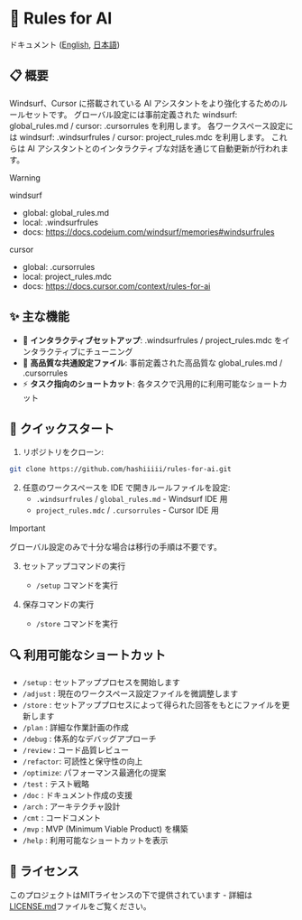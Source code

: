 # 🤖 Rules for AI

ドキュメント ([English](https://github.com/hashiiiii/rules-for-ai/blob/main/README.md), [日本語](https://github.com/hashiiiii/rules-for-ai/blob/main/README_JA.md))

## 📋 概要

Windsurf、Cursor に搭載されている AI アシスタントをより強化するためのルールセットです。
グローバル設定には事前定義された windsurf: global_rules.md / cursor: .cursorrules を利用します。
各ワークスペース設定には windsurf: .windsurfrules / cursor: project_rules.mdc を利用します。
これらは AI アシスタントとのインタラクティブな対話を通じて自動更新が行われます。

> [!WARNING]
>
> windsurf
> - global: global_rules.md
> - local: .windsurfrules
> - docs: https://docs.codeium.com/windsurf/memories#windsurfrules
>
> cursor
> - global: .cursorrules
> - local: project_rules.mdc
> - docs: https://docs.cursor.com/context/rules-for-ai
>

## ✨ 主な機能

- 🔄 **インタラクティブセットアップ**: .windsurfrules / project_rules.mdc をインタラクティブにチューニング
- 📝 **高品質な共通設定ファイル**: 事前定義された高品質な global_rules.md / .cursorrules
- ⚡ **タスク指向のショートカット**: 各タスクで汎用的に利用可能なショートカット

## 🚀 クイックスタート

1. リポジトリをクローン:
```bash
git clone https://github.com/hashiiiii/rules-for-ai.git
```

2. 任意のワークスペースを IDE で開きルールファイルを設定:
   - `.windsurfrules` / `global_rules.md` - Windsurf IDE 用
   - `project_rules.mdc` / `.cursorrules` - Cursor IDE 用

> [!IMPORTANT]
>
> グローバル設定のみで十分な場合は移行の手順は不要です。
>

3. セットアップコマンドの実行
   - `/setup` コマンドを実行

4. 保存コマンドの実行
   - `/store` コマンドを実行

## 🔍 利用可能なショートカット

- `/setup`   : セットアッププロセスを開始します
- `/adjust`  : 現在のワークスペース設定ファイルを微調整します
- `/store`   : セットアッププロセスによって得られた回答をもとにファイルを更新します
- `/plan`    : 詳細な作業計画の作成
- `/debug`   : 体系的なデバッグアプローチ
- `/review`  : コード品質レビュー
- `/refactor`: 可読性と保守性の向上
- `/optimize`: パフォーマンス最適化の提案
- `/test`    : テスト戦略
- `/doc`     : ドキュメント作成の支援
- `/arch`    : アーキテクチャ設計
- `/cmt`     : コードコメント
- `/mvp`     : MVP (Minimum Viable Product) を構築
- `/help`    : 利用可能なショートカットを表示

## 📄 ライセンス

このプロジェクトはMITライセンスの下で提供されています - 詳細は[LICENSE.md](LICENSE.md)ファイルをご覧ください。
